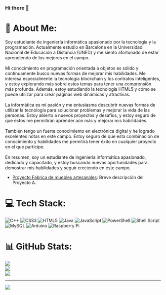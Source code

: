 ### Hi there 👋

<!--
**RicoCodetech/RicoCodetech** is a ✨ _special_ ✨ repository because its `README.md` (this file) appears on your GitHub profile.

Here are some ideas to get you started:

- 🔭 I’m currently working on ...
- 🌱 I’m currently learning ...
- 👯 I’m looking to collaborate on ...
- 🤔 I’m looking for help with ...
- 💬 Ask me about ...
- 📫 How to reach me: ...
- 😄 Pronouns: ...
- ⚡ Fun fact: ...
-->


# 💫 About Me:
Soy estudiante de ingeniería informática apasionado por la tecnología y la programación. Actualmente estudio en Barcelona en la Universidad Nacional de Educación a Distancia (UNED) y me siento afortunado de estar aprendiendo de los mejores en el campo.<br><br>Mi conocimiento en programación orientada a objetos es sólido y continuamente busco nuevas formas de mejorar mis habilidades. Me interesa especialmente la tecnología blockchain y los contratos inteligentes, y estoy explorando más sobre estos temas para tener una comprensión más profunda. Además, estoy estudiando la tecnología HTML5 y cómo se puede utilizar para crear páginas web dinámicas y atractivas.<br><br>La informática es mi pasión y me entusiasma descubrir nuevas formas de utilizar la tecnología para solucionar problemas y mejorar la vida de las personas. Estoy abierto a nuevos proyectos y desafíos, y estoy seguro de que estos me permitirán aprender aún más y mejorar mis habilidades.<br><br>También tengo un fuerte conocimiento en electrónica digital y he logrado excelentes notas en este campo. Estoy seguro de que esta combinación de conocimiento y habilidades me permitirá tener éxito en cualquier proyecto en el que participe.<br><br>En resumen, soy un estudiante de ingeniería informática apasionado, dedicado y capacitado, y estoy buscando nuevas oportunidades para demostrar mis habilidades y seguir creciendo en este campo.

- [Proyecto Fabrica de muebles artesanales](enlace_al_repositorio_a): Breve descripción del Proyecto A.


# 💻 Tech Stack:
![C++](https://img.shields.io/badge/c++-%2300599C.svg?style=for-the-badge&logo=c%2B%2B&logoColor=white) ![CSS3](https://img.shields.io/badge/css3-%231572B6.svg?style=for-the-badge&logo=css3&logoColor=white) ![HTML5](https://img.shields.io/badge/html5-%23E34F26.svg?style=for-the-badge&logo=html5&logoColor=white) ![Java](https://img.shields.io/badge/java-%23ED8B00.svg?style=for-the-badge&logo=openjdk&logoColor=white) ![JavaScript](https://img.shields.io/badge/javascript-%23323330.svg?style=for-the-badge&logo=javascript&logoColor=%23F7DF1E) ![PowerShell](https://img.shields.io/badge/PowerShell-%235391FE.svg?style=for-the-badge&logo=powershell&logoColor=white) ![Shell Script](https://img.shields.io/badge/shell_script-%23121011.svg?style=for-the-badge&logo=gnu-bash&logoColor=white) ![MySQL](https://img.shields.io/badge/mysql-%2300000f.svg?style=for-the-badge&logo=mysql&logoColor=white) ![Arduino](https://img.shields.io/badge/-Arduino-00979D?style=for-the-badge&logo=Arduino&logoColor=white) ![Raspberry Pi](https://img.shields.io/badge/-RaspberryPi-C51A4A?style=for-the-badge&logo=Raspberry-Pi)
# 📊 GitHub Stats:
![](https://github-readme-stats.vercel.app/api?username=RicoCodetech&theme=prussian&hide_border=false&include_all_commits=false&count_private=false)<br/>
![](https://github-readme-streak-stats.herokuapp.com/?user=RicoCodetech&theme=prussian&hide_border=false)<br/>
![](https://github-readme-stats.vercel.app/api/top-langs/?username=RicoCodetech&theme=prussian&hide_border=false&include_all_commits=false&count_private=false&layout=compact)

---
[![](https://visitcount.itsvg.in/api?id=RicoCodetech&icon=0&color=0)](https://visitcount.itsvg.in)

<!-- Proudly created with GPRM ( https://gprm.itsvg.in ) -->
